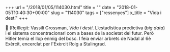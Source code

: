 +++
url = "/2018/01/05/114030.html"
title = ""
date = "2018-01-05T10:40:30+00:00"
slug = "114030"
tags = ["ressenyes"]
x_title = "Vida i destí"
+++

📖 (Re)llegit: Vassili Grossman, *Vida i destí*. L’estadística predictiva (*big data*) i el sistema concentracionari com a bases de la societat del futur. Però Hitler temia el llop enmig del bosc. I feia enviar arbrets de Nadal al 6è Exèrcit, encerclat per l'Exèrcit Roig a Stalingrad.
